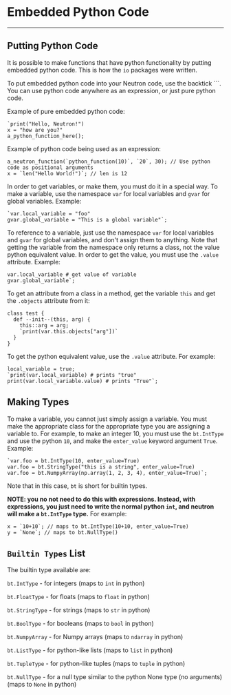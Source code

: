Embedded Python Code
=============
---

Putting Python Code
-------------------

It is possible to make functions that have python functionality by
putting embedded python code. This is how the `io` packages were written.

To put embedded python code into your Neutron code, use the backtick ```.
You can use python code anywhere as an expression, or just pure python
code.

Example of pure embedded python code:

```neutron
`print("Hello, Neutron!")
x = "how are you?"
a_python_function_here();
```

Example of python code being used as an expression:

```neutron
a_neutron_function(`python_function(10)`, `20`, 30); // Use python code as positional arguments
x = `len("Hello World!")`; // len is 12
```

In order to get variables, or make them, you must do it in a special
way. To make a variable, use the namespace `var` for local variables and
`gvar` for global variables. Example:

```neutron
`var.local_variable = "foo"
gvar.global_variable = "This is a global variable"`;
```

To reference to a variable, just use the namespace `var` for local
variables and `gvar` for global variables, and don\'t assign them to
anything. Note that getting the variable from the namespace only returns
a class, not the value python equivalent value. In order to get the
value, you must use the `.value` attribute. Example:

```neutron
var.local_variable # get value of variable
gvar.global_variable`;
```

To get an attribute from a class in a method, get the variable `this` and get the `.objects` attribute from it:

```
class test {
  def --init--(this, arg) {
    this::arg = arg;
    `print(var.this.objects["arg"])`
  }
}
```

To get the python equivalent value, use the `.value` attribute. For
example:

```neutron
local_variable = true;
`print(var.local_variable) # prints "true"
print(var.local_variable.value) # prints "True"`;
```

Making Types
------------

To make a variable, you cannot just simply assign a variable. You must
make the appropriate class for the appropriate type you are assigning a
variable to. For example, to make an integer 10, you must use the
`bt.IntType` and use the python `10`, and make the `enter_value` keyword
argument `True`. Example:

```neutron
`var.foo = bt.IntType(10, enter_value=True)
var.foo = bt.StringType("this is a string", enter_value=True)
var.foo = bt.NumpyArray(np.array(1, 2, 3, 4), enter_value=True)`;
```

Note that in this case, `bt` is short for builtin types.

**NOTE: you no not need to do this with expressions. Instead, with expressions,
you just need to write the normal python `int`, and neutron will make a
`bt.IntType` type.** For example:

```
x = `10+10`; // maps to bt.IntType(10+10, enter_value=True)
y = `None`; // maps to bt.NullType()
```

`Builtin Types` List
--------------------

The builtin type available are:

`bt.IntType` - for integers (maps to `int` in python)

`bt.FloatType` - for floats (maps to `float` in python)

`bt.StringType` - for strings (maps to `str` in python)

`bt.BoolType` - for booleans (maps to `bool` in python)

`bt.NumpyArray` - for Numpy arrays (maps to `ndarray` in python)

`bt.ListType` - for python-like lists (maps to `list` in python)

`bt.TupleType` - for python-like tuples (maps to `tuple` in python)

`bt.NullType` - for a null type similar to the python None type (no
arguments) (maps to `None` in python)
